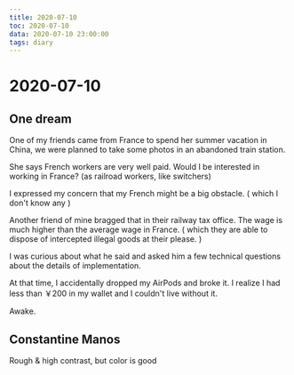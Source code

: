 ```yaml
---
title: 2020-07-10
toc: 2020-07-10
data: 2020-07-10 23:00:00
tags: diary
---
```



# 2020-07-10

## One dream

One of my friends came from France to spend her summer vacation in China, we were planned to take some photos in an abandoned train station.

She says French workers are very well paid. Would I be interested in working in France? (as railroad workers, like switchers)

I expressed my concern that my French might be a big obstacle. ( which I don't know any )

Another friend of mine bragged that in their railway tax office. The wage is much higher than the average wage in France. ( which they are able to dispose of intercepted illegal goods at their please. )

I was curious about what he said and asked him a few technical questions about the details of implementation.

At that time, I accidentally dropped my AirPods and broke it. I realize I had less than ￥200 in my wallet and I couldn't live without it.

Awake.

## Constantine Manos

Rough & high contrast, but color is good

